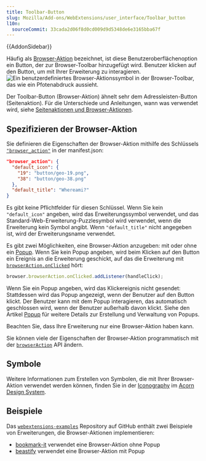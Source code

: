 ```yaml
---
title: Toolbar-Button
slug: Mozilla/Add-ons/WebExtensions/user_interface/Toolbar_button
l10n:
  sourceCommit: 33cada2d06f8d0cd009d9d5348de6e3165bba67f
---
```


{{AddonSidebar}}

Häufig als [Browser-Aktion](/de/docs/Mozilla/Add-ons/WebExtensions/API/browserAction) bezeichnet, ist diese Benutzeroberflächenoption ein Button, der zur Browser-Toolbar hinzugefügt wird. Benutzer klicken auf den Button, um mit Ihrer Erweiterung zu interagieren.
![Ein benutzerdefiniertes Browser-Aktionssymbol in der Browser-Toolbar, das wie ein Pfotenabdruck aussieht.](toolbar_button.png)

Der Toolbar-Button (Browser-Aktion) ähnelt sehr dem Adressleisten-Button (Seitenaktion). Für die Unterschiede und Anleitungen, wann was verwendet wird, siehe [Seitenaktionen und Browser-Aktionen](/de/docs/Mozilla/Add-ons/WebExtensions/user_interface/Page_actions#page_actions_and_browser_actions).

## Spezifizieren der Browser-Aktion

Sie definieren die Eigenschaften der Browser-Aktion mithilfe des Schlüssels [`"browser_action"`](/de/docs/Mozilla/Add-ons/WebExtensions/manifest.json/browser_action) in der manifest.json:

```json
"browser_action": {
  "default_icon": {
    "19": "button/geo-19.png",
    "38": "button/geo-38.png"
  },
  "default_title": "Whereami?"
}
```

Es gibt keine Pflichtfelder für diesen Schlüssel. Wenn Sie kein `"default_icon"` angeben, wird das Erweiterungssymbol verwendet, und das Standard-Web-Erweiterung-Puzzlesymbol wird verwendet, wenn die Erweiterung kein Symbol angibt. Wenn `"default_title"` nicht angegeben ist, wird der Erweiterungsname verwendet.

Es gibt zwei Möglichkeiten, eine Browser-Aktion anzugeben: mit oder ohne ein [Popup](/de/docs/Mozilla/Add-ons/WebExtensions/user_interface/Popups). Wenn Sie kein Popup angeben, wird beim Klicken auf den Button ein Ereignis an die Erweiterung geschickt, auf das die Erweiterung mit [`browserAction.onClicked`](/de/docs/Mozilla/Add-ons/WebExtensions/API/browserAction/onClicked) hört:

```js
browser.browserAction.onClicked.addListener(handleClick);
```

Wenn Sie ein Popup angeben, wird das Klickereignis nicht gesendet: Stattdessen wird das Popup angezeigt, wenn der Benutzer auf den Button klickt. Der Benutzer kann mit dem Popup interagieren, das automatisch geschlossen wird, wenn der Benutzer außerhalb davon klickt. Siehe den Artikel [Popup](/de/docs/Mozilla/Add-ons/WebExtensions/user_interface/Popups) für weitere Details zur Erstellung und Verwaltung von Popups.

Beachten Sie, dass Ihre Erweiterung nur eine Browser-Aktion haben kann.

Sie können viele der Eigenschaften der Browser-Aktion programmatisch mit der [`browserAction`](/de/docs/Mozilla/Add-ons/WebExtensions/API/browserAction) API ändern.

## Symbole

Weitere Informationen zum Erstellen von Symbolen, die mit Ihrer Browser-Aktion verwendet werden können, finden Sie in der [Iconography](https://acorn.firefox.com/latest/styles/iconography-q7JqGl5H) im [Acorn Design System](https://acorn.firefox.com/latest).

## Beispiele

Das [`webextensions-examples`](https://github.com/mdn/webextensions-examples) Repository auf GitHub enthält zwei Beispiele von Erweiterungen, die Browser-Aktionen implementieren:

- [bookmark-it](https://github.com/mdn/webextensions-examples/tree/main/bookmark-it) verwendet eine Browser-Aktion ohne Popup
- [beastify](https://github.com/mdn/webextensions-examples/tree/main/beastify) verwendet eine Browser-Aktion mit Popup
